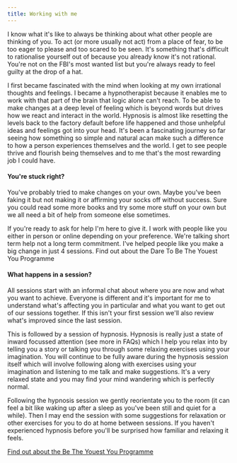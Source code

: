 ```yaml
---
title: Working with me
---
```


I know what it's like to always be thinking about what other people are thinking of you. To act (or more usually not act) from a place of fear, to be too eager to please and too scared to be seen. It's something that's difficult to rationalise yourself out of because you already know it's not rational. You're not on the FBI's most wanted list but you're always ready to feel guilty at the drop of a hat. 

I first became fascinated with the mind when looking at my own irrational thoughts and feelings. I became a hypnotherapist because it enables me to work with that part of the brain that logic alone can't reach. To be able to make changes at a deep level of feeling which is beyond words but drives how we react and interact in the world. Hypnosis is almost like resetting the levels back to the factory default before life happened and those unhelpful ideas and feelings got into your head. It's been a fascinating journey so far seeing how something so simple and natural acan make such a difference to how a person experiences themselves and the world. I get to see people thrive and flourish being themselves and to me that's the most rewarding job I could have.

#### You're stuck right? 
You've probably tried to make changes on your own. Maybe you've been faking it but not making it or affirming your socks off without success. Sure you could read some more books and try some more stuff on your own but we all need a bit of help from someone else sometimes. 

If you're ready to ask for help I'm here to give it. I work with people like you either in person or online depending on your preference. We're talking short term help not a long term commitment. I've helped people like you make a big change in just 4 sessions. Find out about the Dare To Be The Youest You Programme 

#### What happens in a session?
All sessions start with an informal chat about where you are now and what you want to achieve. Everyone is different and it's important for me to understand what's affecting you in particular and what you want to get out of our sessions together. If this isn't your first session we'll also review what's improved since the last session.

This is followed by a session of hypnosis. Hypnosis is really just a state of inward focussed attention (see more in FAQs) which I help you relax into by telling you a story or talking you through some relaxing exercises using your imagination. You will continue to be fully aware during the hypnosis session itself which will involve following along with exercises using your imagination and listening to me talk and make suggestions. It's a very relaxed state and you may find your mind wandering which is perfectly normal.

Following the hypnosis session we gently reorientate you to the room (it can feel a bit like waking up after a sleep as you've been still and quiet for a while). Then I may end the session with some suggestions for relaxation or other exercises for you to do at home between sessions. 
If you haven't experienced hypnosis before you'll be surprised how familiar and relaxing it feels.

[Find out about the Be The Youest You Programme](/programme/) 